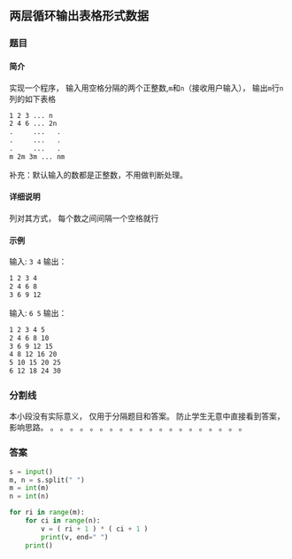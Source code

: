 ## 两层循环输出表格形式数据

### 题目
#### 简介
实现一个程序，
输入用空格分隔的两个正整数,`m`和`n`（接收用户输入），
输出`m`行`n`列的如下表格

```txt
1 2 3 ... n
2 4 6 ... 2n
.     ...   .
.     ...   .
.     ...   .
m 2m 3m ... nm
```

补充：默认输入的数都是正整数，不用做判断处理。
#### 详细说明
列对其方式，
每个数之间间隔一个空格就行

#### 示例
输入: `3 4`
输出：
```txt
1 2 3 4
2 4 6 8
3 6 9 12
```

输入: `6 5`
输出：
```txt
1 2 3 4 5
2 4 6 8 10
3 6 9 12 15
4 8 12 16 20
5 10 15 20 25
6 12 18 24 30
```

### 分割线
本小段没有实际意义，
仅用于分隔题目和答案。
防止学生无意中直接看到答案，
影响思路。
。
。
。
。
。
。
。
。
。
。
。
。
。
。
。
。
。
。
。
。

### 答案
```python
s = input()
m, n = s.split(" ")
m = int(m)
n = int(n)

for ri in range(m):
    for ci in range(n):
        v = ( ri + 1 ) * ( ci + 1 )
        print(v, end=" ")
    print()
```
